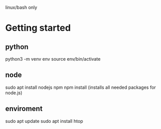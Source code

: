 linux/bash only

# Getting started
## python
python3 -m venv env
source env/bin/activate

## node
sudo apt install nodejs npm
npm install (installs all needed packages for node.js)

## enviroment
sudo apt update
sudo apt install htop